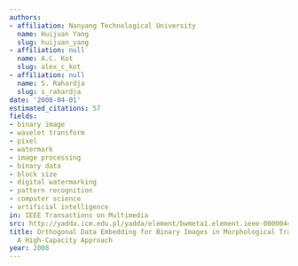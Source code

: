 ```yaml
---
authors:
- affiliation: Nanyang Technological University
  name: Huijuan Yang
  slug: huijuan_yang
- affiliation: null
  name: A.C. Kot
  slug: alex_c_kot
- affiliation: null
  name: S. Rahardja
  slug: s_rahardja
date: '2008-04-01'
estimated_citations: 57
fields:
- binary image
- wavelet transform
- pixel
- watermark
- image processing
- binary data
- block size
- digital watermarking
- pattern recognition
- computer science
- artificial intelligence
in: IEEE Transactions on Multimedia
src: http://yadda.icm.edu.pl/yadda/element/bwmeta1.element.ieee-000004469879
title: Orthogonal Data Embedding for Binary Images in Morphological Transform Domain-
  A High-Capacity Approach
year: 2008
---
```

